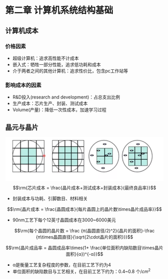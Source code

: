 # 第二章 计算机系统结构基础
## 计算机成本
### 价格因素
+ 超级计算机：追求高性能不计成本
+ 嵌入式：牺牲一部分性能，追求低功耗和成本
+ 介于两者之间的其他计算机：追求性价比，包含pc工作站等
### 影响成本的因素
+ R&D投入(research and development)：占总支出比例
+ 生产成本：芯片生产、封装、测试成本
+ Volume(产量)：降低一次性成本，加速学习过程
## 晶元与晶片

![](./pictures/晶元.jpg)
$$\rm{芯片成本 = \frac{晶片成本+测试成本+封装成本}{最终良品率}}$$
+ 封装成本与功耗、引脚数目、材料相关
  
$$\rm{晶片成本 = \frac{晶圆成本}{每片晶圆上的晶片数\times晶片成品率}}$$
+ 90nm工艺下每个12英寸晶圆成本在3000~6000美元

$$\rm{每个晶圆的晶片数 = \frac {π(晶圆直径/2)^2}{晶片的面积}-\frac {π\times晶圆直径}{\sqrt{2\cdot晶片的面积}}}$$

$$\rm{晶片成品率 = 晶圆成品率\times(1+ \frac{单位面积内缺陷数目\times晶片面积}{α})^{-α}}$$
+ α是衡量工艺复杂程度的参数，在目前工艺下约为4
+ 单位面积的缺陷数目与工艺相关，在目前工艺下约为：0.4~0.8 个/$cm^{2}$